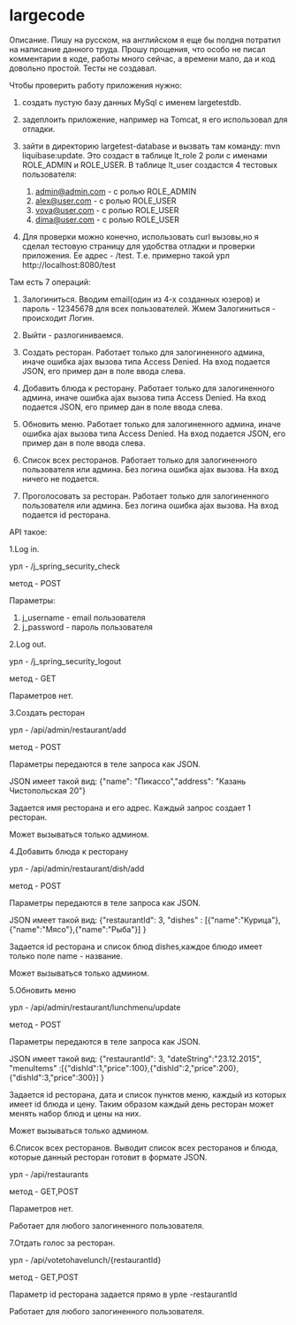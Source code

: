 # largecode
Описание.
Пишу на русском, на английском я еще бы полдня потратил на написание данного труда.
Прошу прощения, что особо не писал комментарии в коде, работы много сейчас, а времени мало, да и код довольно простой.
Тесты не создавал.


Чтобы проверить работу приложения нужно:

1. создать пустую базу данных MySql с именем largetestdb.
2. задеплоить приложение, например на Tomcat, я его использовал для отладки.
3. зайти в директорию largetest-database и вызвать там команду: mvn liquibase:update.
   Это создаст в таблице lt_role 2 роли с именами ROLE_ADMIN и ROLE_USER. 
   В таблице lt_user создастся 4 тестовых пользователя:
   1. admin@admin.com - с ролью ROLE_ADMIN
   2. alex@user.com -   с ролью ROLE_USER
   3. vova@user.com -   с ролью ROLE_USER
   4. dima@user.com -   с ролью ROLE_USER

4. Для проверки можно конечно, использовать curl вызовы,но я сделал тестовую страницу для 
   удобства отладки и проверки приложения. Ее адрес - /test. 
   Т.е. примерно такой урл http://localhost:8080/test
  
 Там есть 7 операций:
  
 1. Залогиниться. Вводим email(один из 4-х созданных юзеров) и пароль - 12345678 для всех пользователей.
      Жмем Залогиниться - происходит Логин.
   
 2. Выйти - разлогиниваемся.

 3. Создать ресторан. Работает только для залогиненного админа, иначе ошибка ajax вызова типа Access Denied. 
    На вход подается JSON, его пример дан в поле ввода слева.

 4. Добавить блюда к ресторану. Работает только для залогиненного админа, иначе ошибка ajax вызова типа Access Denied. 
    На вход подается JSON, его пример дан в поле ввода слева.

 5. Обновить меню. Работает только для залогиненного админа, иначе ошибка ajax вызова типа Access Denied. 
    На вход подается JSON, его пример дан в поле ввода слева.

 6. Список всех ресторанов. Работает только для залогиненного пользователя или админа. Без логина ошибка ajax вызова. 
    На вход ничего не подается.

 7. Проголосовать за ресторан. Работает только для залогиненного пользователя или админа. Без логина ошибка ajax вызова. 
    На вход подается id ресторана.

API такое:

1.Log in.

урл -   /j_spring_security_check

метод - POST

Параметры: 
1)  j_username - email пользователя
2)  j_password - пароль пользователя



2.Log out.

урл -   /j_spring_security_logout

метод - GET

Параметров нет.




3.Создать ресторан

урл -   /api/admin/restaurant/add

метод - POST

Параметры передаются в теле запроса как JSON.

JSON имеет такой вид: {"name": "Пикассо","address": "Казань Чистопольская 20"}

Задается имя ресторана и его адрес. Каждый запрос создает 1 ресторан.

Может вызываться только админом.




4.Добавить блюда к ресторану

урл -   /api/admin/restaurant/dish/add

метод - POST

Параметры передаются в теле запроса как JSON.

JSON имеет такой вид: {"restaurantId": 3, "dishes" : [{"name":"Курица"},{"name":"Мясо"},{"name":"Рыба"}] }

Задается id ресторана и список блюд dishes,каждое блюдо имеет только поле name - название.

Может вызываться только админом.



5.Обновить меню

урл -   /api/admin/restaurant/lunchmenu/update

метод - POST

Параметры передаются в теле запроса как JSON.

JSON имеет такой вид: {"restaurantId": 3, "dateString":"23.12.2015", "menuItems" :[{"dishId":1,"price":100},{"dishId":2,"price":200},{"dishId":3,"price":300}] }

Задается id ресторана, дата и список пунктов меню, каждый из которых имеет id блюда и цену. Таким образом каждый день ресторан может менять набор блюд и цены на них.

Может вызываться только админом.



6.Список всех ресторанов. Выводит список всех ресторанов и блюда, которые данный ресторан готовит в формате JSON.

урл -   /api/restaurants

метод - GET,POST

Параметров нет.

Работает для любого залогиненного пользователя.




7.Отдать голос за ресторан.

урл -   /api/votetohavelunch/{restaurantId}

метод - GET,POST

Параметр id ресторана задается прямо в урле -restaurantId 

Работает для любого залогиненного пользователя.

